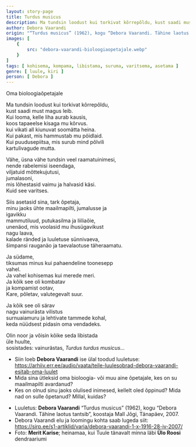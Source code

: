 ```yaml
---
layout: story-page
title: Turdus musicus
description: Ma tundsin loodust kui torkivat kõrrepõldu, kust saadi must magus leib. Kui looma, kelle liha aurab kausis, koos tapaeelse kisaga mu kõrvus.
author: Debora Vaarandi
origin: "“Turdus musicus” (1962), kogu “Debora Vaarandi. Tähine laotus tantsib”, koostaja Mall Jõgi, Tänapäev, 2007."
images: [
    {
        src: "debora-vaarandi-bioloogiaopetajale.webp"
    }
]
tags: [ kohisema, kompama, libistama, suruma, varitsema, asetama ]
genre: [ luule, kiri ]
person: [ Debora ]
---
```


<!-- # {{$doc.title}} -->

Oma bioloogiaõpetajale

Ma tundsin loodust kui torkivat kõrrepõldu, \
kust saadi must magus leib. \
Kui looma, kelle liha aurab kausis, \
koos tapaeelse kisaga mu kõrvus. \
kui vikati all kiunuvat soomätta heina. \
Kui pakast, mis hammustab mu pöidlaid. \
Kui puudusepiitsa, mis surub mind põlvili \
kartulivagude mutta.

Vähe, üsna vähe tundsin veel raamatuinimesi, \
nende rabelemisi iseendaga, \
viljatuid mõttekujutusi, \
jumalasoni, \
mis lõhestasid vaimu ja halvasid käsi. \
Kuid see varitses.

Siis asetasid sina, tark õpetaja, \
minu jaoks ühte maailmapilti, jumalusse ja \
igavikku \
mammutiluud, putukasilma ja liiliaõie, \
unenäod, mis voolasid mu ihusügavikust \
nagu laava, \
kalade ränded ja luuletuse sünnivaeva, \
šimpansi rauganäo ja taevalaotuse täheraamatu.

Ja südame, \
tiksumas minus kui pahaendeline toonesepp \
vahel. \
Ja vahel kohisemas kui merede meri. \
Ja kõik see oli kombatav \
ja kompamist ootav, \
Kare, põletav, valutegevalt suur.

Ja kõik see oli särav \
nagu vainurästa vilistus \
surnuaiamuru ja lehtivate tammede kohal, \
keda nüüdsest pidasin oma vendadeks.

Olin noor ja võisin kõike seda libistada \
üle huulte, \
sosistades: vainurästas, *Turdus turdus musicus…*



<story-author :author="author" :origin="origin"></story-author>

<details-wrapper summary="Mis mõtted tekkisid?">

- Siin loeb **Debora Vaarandi** ise ülal toodud luuletuse: https://arhiiv.err.ee/audio/vaata/teile-luulesobrad-debora-vaarandi-esitab-oma-luulet
- Mida sina ütleksid oma bioloogia- või muu aine õpetajale, kes on su maailmapilti avardanud?
- Kes on olnud sinu jaoks olulised inimesed, kellelt oled õppinud? Mida nad on sulle õpetanud? Millal, kuidas?

</details-wrapper>


<details-wrapper summary="Allikad" class="text-sm" icon="icon-park-outline:document-folder">

- Luuletus: **Debora Vaarandi** “Turdus musicus” (1962), kogu “Debora Vaarandi. Tähine laotus tantsib”, koostaja Mall Jõgi, Tänapäev, 2007.
- Debora Vaarandi elu ja loomingu kohta saab lugeda siit: https://sirp.ee/s1-artiklid/varia/debora-vaarandi-1-x-1916-28-iv-2007/
- Foto: **Merit Karise**; heinamaa, kui Tuule tänavalt minna läbi **Ülo Roosi** dendraariumi

</details-wrapper>